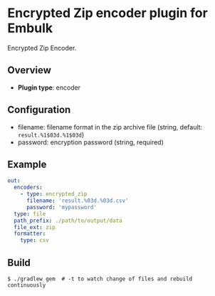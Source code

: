 # Encrypted Zip encoder plugin for Embulk

Encrypted Zip Encoder.

## Overview

* **Plugin type**: encoder

## Configuration

- filename: filename format in the zip archive file (string, default: `result.%1$03d.%1$03d`)
- password: encryption password (string, required)

## Example

```yaml
out:
  encoders:
    - type: encrypted_zip
      filename: 'result.%03d.%03d.csv'
      password: 'mypassword'
  type: file
  path_prefix: ./path/to/output/data
  file_ext: zip
  formatter:
    type: csv
```


## Build

```
$ ./gradlew gem  # -t to watch change of files and rebuild continuously
```
